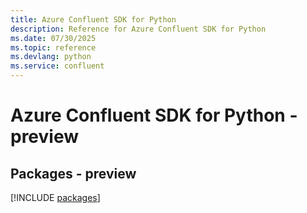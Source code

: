 ```yaml
---
title: Azure Confluent SDK for Python
description: Reference for Azure Confluent SDK for Python
ms.date: 07/30/2025
ms.topic: reference
ms.devlang: python
ms.service: confluent
---
```

# Azure Confluent SDK for Python - preview
## Packages - preview
[!INCLUDE [packages](confluent-index.md)]